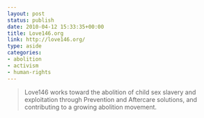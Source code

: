 ```yaml
---
layout: post
status: publish
date: 2010-04-12 15:33:35+00:00
title: Love146.org
link: http://love146.org/
type: aside
categories:
- abolition
- activism
- human-rights
---
```


> Love146 works toward the abolition of child sex slavery and exploitation through Prevention and Aftercare solutions, and contributing to a growing abolition movement.
